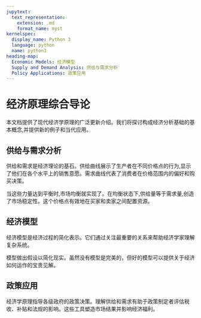 ```yaml
---
jupytext:
  text_representation:
    extension: .md
    format_name: myst
kernelspec:
  display_name: Python 3
  language: python
  name: python3
heading-map:
  Economic Models: 经济模型
  Supply and Demand Analysis: 供给与需求分析
  Policy Applications: 政策应用
---
```


# 经济原理综合导论

本文档提供了现代经济学原理的广泛更新介绍。我们将探讨构成经济分析基础的基本概念,并提供新的例子和当代应用。

## 供给与需求分析

供给和需求是经济理论的基石。供给曲线展示了生产者在不同价格点的行为,显示了他们在各个水平上的销售意愿。需求曲线代表了消费者在价格范围内的偏好和购买决策。

当这些力量达到平衡时,市场均衡就实现了。在均衡状态下,供给量等于需求量,创造了市场稳定性。这个价格点有效地在买家和卖家之间配置资源。

## 经济模型

经济模型是经济过程的简化表示。它们通过关注最重要的关系来帮助经济学家理解复杂系统。

模型做出假设以简化现实。虽然没有模型是完美的，但好的模型可以提供关于经济如何运作的宝贵见解。

## 政策应用

经济学原理指导各级政府的政策决策。理解供给和需求有助于政策制定者评估税收、补贴和法规的影响。这些工具塑造市场结果并影响经济福利。
